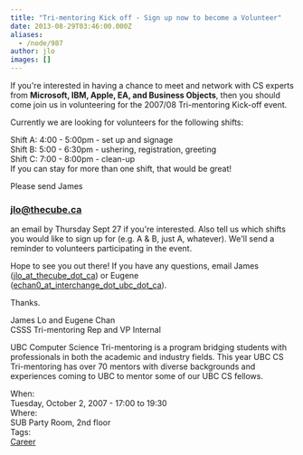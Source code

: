 ```yaml
---
title: "Tri-mentoring Kick off - Sign up now to become a Volunteer"
date: 2013-08-29T03:46:00.000Z
aliases:
  - /node/987
author: jlo
images: []
---
```


<div class="field field-name-body field-type-text-with-summary field-label-hidden"><div class="field-items"><div class="field-item even"><p>If you&apos;re interested in having a chance to meet and network with CS experts from <b>Microsoft, IBM, Apple, EA, and Business Objects</b>, then you should come join us in volunteering for the 2007/08 Tri-mentoring Kick-off event.</p>
<p>Currently we are looking for volunteers for the following shifts:</p>
<p>Shift A: 4:00 - 5:00pm - set up and signage<br>
Shift B: 5:00 - 6:30pm - ushering, registration, greeting<br>
Shift C: 7:00 - 8:00pm - clean-up<br>
If you can stay for more than one shift, that would be great!</p>
<p>Please send James <a href="/cdn-cgi/l/email-protection#a5cfc9cae5d1cdc0c6d0c7c08bc6c4"><br>
</a></p><h3><a href="/cdn-cgi/l/email-protection#a5cfc9cae5d1cdc0c6d0c7c08bc6c4"><b>jlo</b>@thecube.ca</a></h3>
<p> an email by Thursday Sept 27 if you&apos;re interested. Also tell us which shifts you would like to sign up for (e.g. A &amp; B, just A, whatever).  We&apos;ll send a reminder to volunteers participating in the event.</p>
<p>Hope to see you out there! If you have any questions, email James (<a href="/cdn-cgi/l/email-protection#a6cccac9e6d2cec3c5d3c4c388c5c7">jlo_at_thecube_dot_ca</a>) or Eugene (<a href="/cdn-cgi/l/email-protection#c3a6a0aba2adf383aaadb7a6b1a0aba2ada4a6edb6a1a0eda0a2">echan0_at_interchange_dot_ubc_dot_ca</a>).</p>
<p>Thanks.</p>
<p>James Lo and Eugene Chan<br>
CSSS Tri-mentoring Rep and VP Internal</p>
<p>UBC Computer Science Tri-mentoring is a program bridging students with professionals in both the academic and industry fields.  This year UBC CS Tri-mentoring has over 70 mentors with diverse backgrounds and experiences coming to UBC to mentor some of our UBC CS fellows.</p>
</div></div></div><div class="field field-name-field-dates field-type-datetime field-label-above"><div class="field-label">When:&#xA0;</div><div class="field-items"><div class="field-item even"><span class="date-display-single">Tuesday, October 2, 2007 - <span class="date-display-range"><span class="date-display-start">17:00</span> to <span class="date-display-end">19:30</span></span></span></div></div></div><div class="field field-name-field-location field-type-text field-label-above"><div class="field-label">Where:&#xA0;</div><div class="field-items"><div class="field-item even">SUB Party Room, 2nd floor</div></div></div>    <footer>
    <div class="field field-name-field-tags field-type-taxonomy-term-reference field-label-above"><div class="field-label">Tags:&#xA0;</div><div class="field-items"><div class="field-item even"><a href="/career">Career</a></div></div></div>      </footer>
